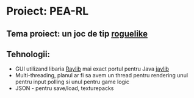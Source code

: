 # Proiect: PEA-RL

## Tema proiect: un joc de tip [roguelike](https://en.wikipedia.org/wiki/Roguelike) 

## Tehnologii: 
- GUI utilizand libaria [Raylib](https://www.raylib.com/) mai exact portul pentru Java [jaylib](https://github.com/electronstudio/jaylib)
- Multi-threading, planul ar fi sa avem un thread pentru rendering unul pentru input polling si unul pentru game logic
- JSON - pentru save/load, texturepacks
